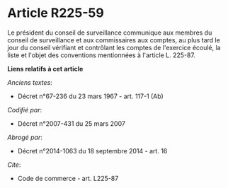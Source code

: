 # Article R225-59

Le président du conseil de surveillance communique aux membres du conseil de surveillance et aux commissaires aux comptes, au
plus tard le jour du conseil vérifiant et contrôlant les comptes de l'exercice écoulé, la liste et l'objet des conventions
mentionnées à l'article L. 225-87.

**Liens relatifs à cet article**

_Anciens textes_:

  - Décret n°67-236 du 23 mars 1967 - art. 117-1 (Ab)

_Codifié par_:

  - Décret n°2007-431 du 25 mars 2007

_Abrogé par_:

  - Décret n°2014-1063 du 18 septembre 2014 - art. 16

_Cite_:

  - Code de commerce - art. L225-87

